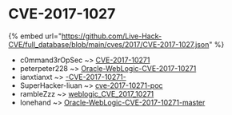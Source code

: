 # CVE-2017-1027
{% embed url="https://github.com/Live-Hack-CVE/full_database/blob/main/cves/2017/CVE-2017-1027.json" %}

* c0mmand3rOpSec ~> [CVE-2017-10271](https://www.alice-snow.ru/2017/database/cve-2017-1027/cve-2017-10271-c0mmand3ropsec)
* peterpeter228 ~> [Oracle-WebLogic-CVE-2017-10271](https://www.alice-snow.ru/2017/database/cve-2017-1027/oracle-weblogic-cve-2017-10271-peterpeter228)
* ianxtianxt ~> [-CVE-2017-10271-](https://www.alice-snow.ru/2017/database/cve-2017-1027/-cve-2017-10271--ianxtianxt)
* SuperHacker-liuan ~> [cve-2017-10271-poc](https://www.alice-snow.ru/2017/database/cve-2017-1027/cve-2017-10271-poc-superhacker-liuan)
* rambleZzz ~> [weblogic_CVE_2017_10271](https://www.alice-snow.ru/2017/database/cve-2017-1027/weblogic_cve_2017_10271-ramblezzz)
* lonehand ~> [Oracle-WebLogic-CVE-2017-10271-master](https://www.alice-snow.ru/2017/database/cve-2017-1027/oracle-weblogic-cve-2017-10271-master-lonehand)
